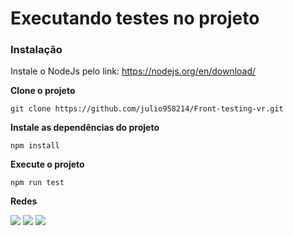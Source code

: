 # Executando testes no projeto

### Instalação 

Instale o NodeJs pelo link:
https://nodejs.org/en/download/

**Clone o projeto**
``` 
git clone https://github.com/julio958214/Front-testing-vr.git 
```

**Instale as dependências do projeto**

```
npm install
```

**Execute o projeto**

```
npm run test
```

**Redes**

[<img src="https://img.shields.io/badge/linkedin-%230077B5.svg?&style=for-the-badge&logo=linkedin&logoColor=white" />](https://www.linkedin.com/in/julio-santos-43428019b)
[<img src = "https://img.shields.io/badge/instagram-%23E4405F.svg?&style=for-the-badge&logo=instagram&logoColor=white">](https://www.instagram.com/juli0sts/)
[<img src = "https://img.shields.io/badge/facebook-%231877F2.svg?&style=for-the-badge&logo=facebook&logoColor=white">](https://www.facebook.com/profile.php?id=100003793058455)

